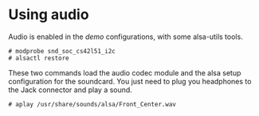 # Using audio

Audio is enabled in the *demo* configurations, with some alsa-utils tools.

```
# modprobe snd_soc_cs42l51_i2c
# alsactl restore
```

These two commands load the audio codec module and the alsa setup
configuration for the soundcard. You just need to plug you
headphones to the Jack connector and play a sound.

```
# aplay /usr/share/sounds/alsa/Front_Center.wav
```
